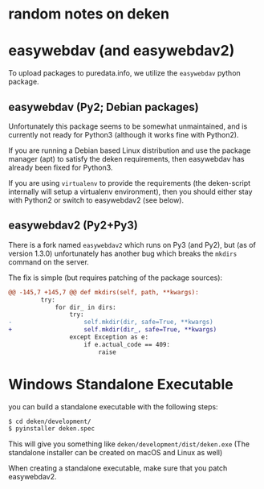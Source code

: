random notes on deken
=====================

# easywebdav (and easywebdav2)
To upload packages to puredata.info, we utilize the `easywebdav` python package.

## easywebdav (Py2; Debian packages)
Unfortunately this package seems to be somewhat unmaintained, and is currently
not ready for Python3 (although it works fine with Python2).

If you are running a Debian based Linux distribution and use the package
manager (apt) to satisfy the deken requirements, then easywebdav has already
been fixed for Python3.

If you are using `virtualenv` to provide the requirements (the deken-script
internally will setup a virtualenv environment), then you should either stay
with Python2 or switch to easywebdav2 (see below).

## easywebdav2 (Py2+Py3)

There is a fork named `easywebdav2` which runs on Py3 (and Py2), but (as of
version 1.3.0) unfortunately has another bug which breaks the `mkdirs` command on
the server.

The fix is simple (but requires patching of the package sources):

~~~diff
@@ -145,7 +145,7 @@ def mkdirs(self, path, **kwargs):
         try:
             for dir_ in dirs:
                 try:
-                    self.mkdir(dir, safe=True, **kwargs)
+                    self.mkdir(dir_, safe=True, **kwargs)
                 except Exception as e:
                     if e.actual_code == 409:
                         raise
~~~



# Windows Standalone Executable
you can build a standalone executable with the following steps:

~~~bash
$ cd deken/development/
$ pyinstaller deken.spec
~~~

This will give you something like `deken/development/dist/deken.exe`
(The standalone installer can be created on macOS and Linux as well)

When creating a standalone executable, make sure that you patch
easywebdav2.